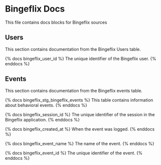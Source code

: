 # Bingeflix Docs
This file contains docs blocks for Bingeflix sources

## Users
This section contains documentation from the Bingeflix Users table.

{% docs bingeflix_user_id %}
The unique identifier of the Bingeflix user.
{% enddocs %}

## Events
This section contains documentation from the Bingeflix events table.

{% docs bingeflix_stg_bingeflix_events %}
This table contains information about behavioral events.
{% enddocs %}

{% docs bingeflix_session_id %}
The unique identifier of the session in the Bingeflix application.
{% enddocs %}

{% docs bingeflix_created_at %}
When the event was logged.
{% enddocs %}

{% docs bingeflix_event_name %}
The name of the event.
{% enddocs %}

{% docs bingeflix_event_id %}
The unique identifier of the event.
{% enddocs %}
